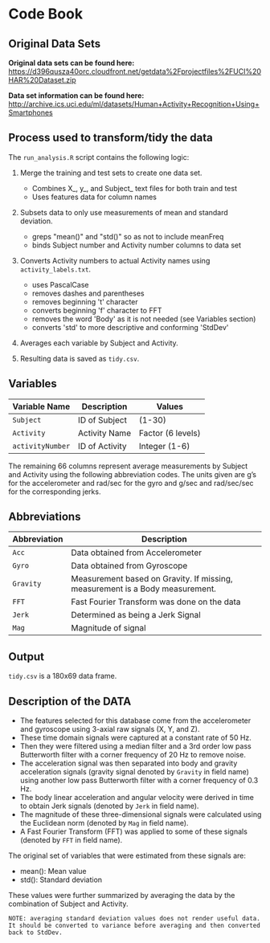 # Code Book


## Original Data Sets
**Original data sets can be found here:**  https://d396qusza40orc.cloudfront.net/getdata%2Fprojectfiles%2FUCI%20HAR%20Dataset.zip


**Data set information can be found here:** http://archive.ics.uci.edu/ml/datasets/Human+Activity+Recognition+Using+Smartphones



## Process used to transform/tidy the data

The `run_analysis.R` script contains the following logic:


1. Merge the training and test sets to create one data set.

   * Combines X_, y_, and Subject_ text files for both train and test
   * Uses features data for column names

2. Subsets data to only use measurements of mean and standard
   deviation.

   * greps "mean()" and "std()" so as not to include meanFreq
   * binds Subject number and Activity number columns to data set

3. Converts Activity numbers to actual Activity names using `activity_labels.txt`.
   * uses PascalCase
   * removes dashes and parentheses
   * removes beginning 't' character
   * converts beginning 'f' character to FFT
   * removes the word 'Body' as it is not needed (see Variables section)
   * converts 'std' to more descriptive and conforming 'StdDev'


5. Averages each variable by Subject and Activity.

6. Resulting data is saved as `tidy.csv`.

## Variables

Variable Name       | Description             | Values
--------------------|-------------------------|-------
`Subject`           | ID of Subject           | (1-30)
`Activity`          | Activity Name           | Factor (6 levels)
`activityNumber`    | ID of Activity          | Integer (1-6)

The remaining 66 columns represent average measurements by Subject and Activity using the following abbreviation codes.
The units given are g’s for the accelerometer and rad/sec for the gyro and g/sec and rad/sec/sec for the corresponding jerks.


## Abbreviations

Abbreviation        | Description
--------------------|------------
`Acc`               | Data obtained from Accelerometer
`Gyro`              | Data obtained from Gyroscope
`Gravity`           | Measurement based on Gravity. If missing, measurement is a Body measurement.
`FFT`               | Fast Fourier Transform was done on the data
`Jerk`              | Determined as being a Jerk Signal
`Mag`               | Magnitude of signal


## Output

`tidy.csv` is a 180x69 data frame.


## Description of the DATA
  * The features selected for this database come from the accelerometer and gyroscope using 3-axial raw signals (X, Y, and Z). 
  * These time domain signals were captured at a constant rate of 50 Hz. 
  * Then they were filtered using a median filter and a 3rd order low pass Butterworth filter with a corner frequency of 20 Hz to remove noise. 
  * The acceleration signal was then separated into body and gravity acceleration signals (gravity signal denoted by `Gravity` in field name) using another low pass Butterworth filter with a corner frequency of 0.3 Hz. 
  * The body linear acceleration and angular velocity were derived in time to obtain Jerk signals (denoted by `Jerk` in field name). 
  * The magnitude of these three-dimensional signals were calculated using the Euclidean norm (denoted by `Mag` in field name). 
  * A Fast Fourier Transform (FFT) was applied to some of these signals (denoted by `FFT` in field name). 

The original set of variables that were estimated from these signals are: 
   * mean(): Mean value
   * std(): Standard deviation

These values were further summarized by averaging the data by the combination of Subject and Activity.

`NOTE: averaging standard deviation values does not render useful data. It should be converted to variance before averaging and then converted back to StdDev.`
